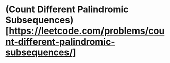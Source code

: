 # (Count Different Palindromic Subsequences)[https://leetcode.com/problems/count-different-palindromic-subsequences/]
